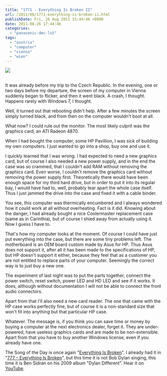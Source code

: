 ```yaml
---
title: "1771 - Everything Is Broken II"
url: /2011/08/1771-everything-is-broken-ii.html
publishDate: Fri, 26 Aug 2011 15:44:46 +0000
date: 2011-08-26 17:44:46
categories: 
  - "panasonic-dmc-lx5"
tags: 
  - "austria"
  - "computer"
  - "vienna"
  - "wien"
---
```

<div class="container">
<div class="center"><a target="_blank" href="https://d25zfm9zpd7gm5.cloudfront.net/1200x1200/2011/20110826_003318.JPG"><img src="https://d25zfm9zpd7gm5.cloudfront.net/0600x0600/2011/20110826_003318.JPG" /></a></div>
</div>
<br />

It was already before my trip to the Czech Republic. In the evening, one or two days before my departure, the screen of my computer in Vienna suddenly began to flicker, and then it went black. A crash, I thought. Happens rarely with Windows 7, I thought.

Well, it turned out that rebooting didn't help. After a few minutes the screen simply turned black, and from then on the computer wouldn't boot at all.

What now? I could rule out the monitor. The most likely culprit was the graphics card, an ATI Radeon 4870. 

When I had bought the computer, some HP Pavillion, I was sick of building my own computers. I just wanted to go into a shop, buy one and use it. 

I quickly learned that I was wrong. I had expected to need a new graphics card, but of course I also needed a new power supply, and in the end the case was so crammed, that I couldn't add RAM without removing the graphics card. Even worse, I couldn't remove the graphics card without removing the power supply first. Theoretically there would have been enough space for my third hard drive, but in order to put it into its regular bay, I would have had to, well, probably tear apart the whole case itself. Thus I just jammed the drive into the case and fixed it with a cable binder.

You see, this computer was thermically encumbered and I always wondered how it could work at all without overheating. Fact is it did. Knowing about the danger, I had already bought a nice Coolermaster replacement case (same as in Carinthia), but of course I shied away from actually using it. Now I guess I have to.

That's how my computer looks at the moment. Of course I could have just put everything into the case, but there are some tiny problems left. The motherboard is an OEM board custom made by Asus for HP. Thus Asus does not support it, after all it has been made to the specifications of HP, but HP doesn't support it either, because they feel that as a customer you are not entitled to replace parts of your computer. Seemingly the correct way is to just buy a new one.

The experiment of last night was to put the parts together, connect the power switch, reset switch, power LED and HD LED and see if it works. It does, although without documentation I will not be able to connect the front audio connectors.

Apart from that I'll also need a new card reader. The one that came with the HP case works perfectly fine, but of course it is a non-standard size that won't fit into anything but that particular HP case.

Whatever. The message is, if you think you can save time or money by buying a computer at the next electronics dealer, forget it. They are under-powered, have useless graphics cards and are made to be non-extensible. Apart from that you have to buy another Windows license, even if you already have one.

 The Song of the Day is once again "<a href="http://www.lyricsmode.com/lyrics/b/bob_dylan/everything_is_broken.html" target="_blank">Everything Is Broken</a>". I already had it in "<a href="/2008/11/777-everything-is-broken.html" target="_blank">777 – Everything Is Broken</a>", but this time it is not Bob Dylan singing, this time it is Ben Sidran on his 2009 album "Dylan Different". Hear it on <a href="http://www.youtube.com/watch?v=4y_Dn1QPIw0" target="_blank">YouTube</a>.
